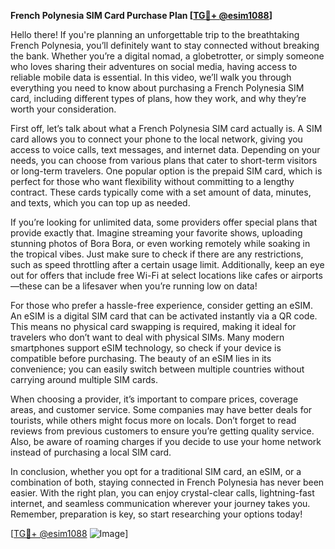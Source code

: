 **French Polynesia SIM Card Purchase Plan [[TG💪+ @esim1088](https://t.me/s/esim1088)]**

Hello there! If you're planning an unforgettable trip to the breathtaking French Polynesia, you’ll definitely want to stay connected without breaking the bank. Whether you’re a digital nomad, a globetrotter, or simply someone who loves sharing their adventures on social media, having access to reliable mobile data is essential. In this video, we’ll walk you through everything you need to know about purchasing a French Polynesia SIM card, including different types of plans, how they work, and why they’re worth your consideration.

First off, let’s talk about what a French Polynesia SIM card actually is. A SIM card allows you to connect your phone to the local network, giving you access to voice calls, text messages, and internet data. Depending on your needs, you can choose from various plans that cater to short-term visitors or long-term travelers. One popular option is the prepaid SIM card, which is perfect for those who want flexibility without committing to a lengthy contract. These cards typically come with a set amount of data, minutes, and texts, which you can top up as needed.

If you’re looking for unlimited data, some providers offer special plans that provide exactly that. Imagine streaming your favorite shows, uploading stunning photos of Bora Bora, or even working remotely while soaking in the tropical vibes. Just make sure to check if there are any restrictions, such as speed throttling after a certain usage limit. Additionally, keep an eye out for offers that include free Wi-Fi at select locations like cafes or airports—these can be a lifesaver when you’re running low on data!

For those who prefer a hassle-free experience, consider getting an eSIM. An eSIM is a digital SIM card that can be activated instantly via a QR code. This means no physical card swapping is required, making it ideal for travelers who don’t want to deal with physical SIMs. Many modern smartphones support eSIM technology, so check if your device is compatible before purchasing. The beauty of an eSIM lies in its convenience; you can easily switch between multiple countries without carrying around multiple SIM cards.

When choosing a provider, it’s important to compare prices, coverage areas, and customer service. Some companies may have better deals for tourists, while others might focus more on locals. Don’t forget to read reviews from previous customers to ensure you’re getting quality service. Also, be aware of roaming charges if you decide to use your home network instead of purchasing a local SIM card.

In conclusion, whether you opt for a traditional SIM card, an eSIM, or a combination of both, staying connected in French Polynesia has never been easier. With the right plan, you can enjoy crystal-clear calls, lightning-fast internet, and seamless communication wherever your journey takes you. Remember, preparation is key, so start researching your options today!

[[TG💪+ @esim1088](https://t.me/s/esim1088) ![Image](https://i.postimg.cc/Y0z9fWf4/image.png)]